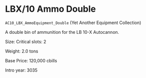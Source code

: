 # LBX/10 Ammo Double

`AC10_LBX_AmmoEquipment_Double` (Yet Another Equipment Collection)

A double bin of ammunition for the LB 10-X Autocannon.

Size: Critical slots: 2

Weight: 2.0 tons

Base Price: 120,000 cbills

Intro year: 3035


